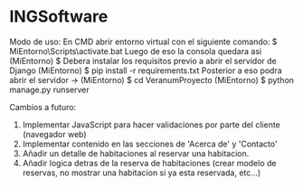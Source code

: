 # INGSoftware

Modo de uso:
En CMD abrir entorno virtual con el siguiente comando:
$ MiEntorno\Scripts\activate.bat
Luego de eso la consola quedara asi (MiEntorno) $
Debera instalar los requisitos previo a abrir el servidor de Django
(MiEntorno) $ pip install -r requirements.txt
Posterior a eso podra abrir el servidor ->
(MiEntorno) $ cd VeranumProyecto
(MiEntorno) $ python manage.py runserver


Cambios a futuro:
1. Implementar JavaScript para hacer validaciones por parte del cliente (navegador web)
2. Implementar contenido en las secciones de 'Acerca de' y 'Contacto'
3. Añadir un detalle de habitaciones al reservar una habitacion.
4. Añadir logica detras de la reserva de habitaciones (crear modelo de reservas, no mostrar una habitacion si ya esta reservada, etc...)
